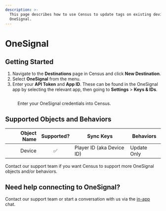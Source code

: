 ```yaml
---
description: >-
  This page describes how to use Census to update tags on existing devices in
  OneSignal.
---
```


# OneSignal

## Getting Started

1. Navigate to the **Destinations** page in Census and click **New Destination**.
2. Select **OneSignal** from the menu.
3. Enter your **API Token** and **App ID**. These can be found in the OneSignal app by selecting the relevant app, then going to **Settings** > **Keys & IDs**.

<figure><img src="../.gitbook/assets/Screenshot 2023-01-09 at 9.16.46 AM.png" alt=""><figcaption><p>Enter your OneSignal credentials into Census.</p></figcaption></figure>

## Supported Objects and Behaviors

| **Object Name** | **Supported?** | **Sync Keys**           | **Behaviors** |
| --------------: | :------------: | ------------------------- | ------------- |
|          Device |        ✅       | Player ID (aka Device ID) | Update Only   |

Contact our support team if you want Census to support more OneSignal objects and/or behaviors.

## Need help connecting to OneSignal?

Contact our support team or start a conversation with us via the [in-app](https://app.getcensus.com) chat.
